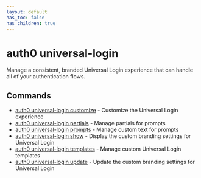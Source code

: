 ```yaml
---
layout: default
has_toc: false
has_children: true
---
```

# auth0 universal-login

Manage a consistent, branded Universal Login experience that can handle all of your authentication flows.

## Commands

- [auth0 universal-login customize](auth0_universal-login_customize.md) - Customize the Universal Login experience
- [auth0 universal-login partials](auth0_universal-login_partials.md) - Manage partials for prompts
- [auth0 universal-login prompts](auth0_universal-login_prompts.md) - Manage custom text for prompts
- [auth0 universal-login show](auth0_universal-login_show.md) - Display the custom branding settings for Universal Login
- [auth0 universal-login templates](auth0_universal-login_templates.md) - Manage custom Universal Login templates
- [auth0 universal-login update](auth0_universal-login_update.md) - Update the custom branding settings for Universal Login


